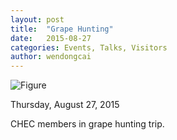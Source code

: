 ```yaml
---
layout: post
title:  "Grape Hunting"
date:   2015-08-27
categories: Events, Talks, Visitors
author: wendongcai
---
```



![Figure](https://farm1.staticflickr.com/968/27407415607_230eaa283e_c.jpg)

Thursday, August 27, 2015

CHEC members in grape hunting trip.